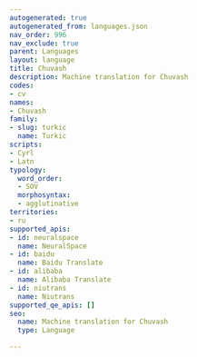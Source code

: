 ```yaml
---
autogenerated: true
autogenerated_from: languages.json
nav_order: 996
nav_exclude: true
parent: Languages
layout: language
title: Chuvash
description: Machine translation for Chuvash
codes:
- cv
names:
- Chuvash
family:
- slug: turkic
  name: Turkic
scripts:
- Cyrl
- Latn
typology:
  word_order:
  - SOV
  morphosyntax:
  - agglutinative
territories:
- ru
supported_apis:
- id: neuralspace
  name: NeuralSpace
- id: baidu
  name: Baidu Translate
- id: alibaba
  name: Alibaba Translate
- id: niutrans
  name: Niutrans
supported_qe_apis: []
seo:
  name: Machine translation for Chuvash
  type: Language

---
```


